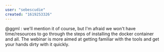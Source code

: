 ```yaml
---
user: "sebescudie"
created: "1619253326"
---
```


@ggml : we'll mention it of course, but I'm afraid we won't have time/resources to go through the steps of installing the docker container and all. The webinar is more aimed at getting familiar with the tools and get your hands dirty with it quickly.

